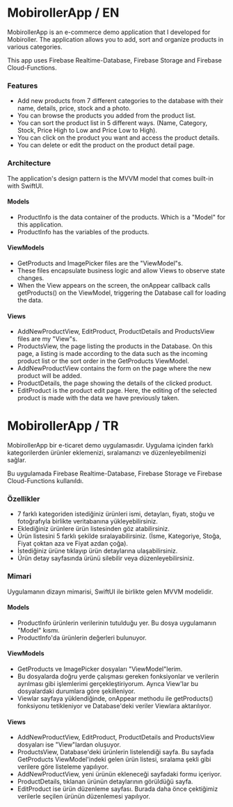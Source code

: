 # MobirollerApp / EN

MobirollerApp is an e-commerce demo application that I developed for Mobiroller. The application allows you to add, sort and organize products in various categories.

This app uses Firebase Realtime-Database, Firebase Storage and Firebase Cloud-Functions.

### Features

* Add new products from 7 different categories to the database with their name, details, price, stock and a photo.
* You can browse the products you added from the product list.
* You can sort the product list in 5 different ways. (Name, Category, Stock, Price High to Low and Price Low to High).
* You can click on the product you want and access the product details.
* You can delete or edit the product on the product detail page.

### Architecture

The application's design pattern is the MVVM model that comes built-in with SwiftUI.

#### Models
* ProductInfo is the data container of the products. Which is a "Model" for this application.
* ProductInfo has the variables of the products.

#### ViewModels
* GetProducts and ImagePicker files are the "ViewModel"s. 
* These files encapsulate business logic and allow Views to observe state changes.
* When the View appears on the screen, the onAppear callback calls getProducts() on the ViewModel, triggering the Database call for loading the data.

#### Views
* AddNewProductView, EditProduct, ProductDetails and ProductsView files are my "View"s.
* ProductsView, the page listing the products in the Database. On this page, a listing is made according to the data such as the incoming product list or the sort order in the GetProducts ViewModel.
* AddNewProductView contains the form on the page where the new product will be added.
* ProductDetails, the page showing the details of the clicked product.
* EditProduct is the product edit page. Here, the editing of the selected product is made with the data we have previously taken.

# MobirollerApp / TR

MobirollerApp bir e-ticaret demo uygulamasıdır. Uygulama içinden farklı kategorilerden ürünler eklemenizi, sıralamanızı ve düzenleyebilmenizi sağlar.

Bu uygulamada Firebase Realtime-Database, Firebase Storage ve Firebase Cloud-Functions kullanıldı.

### Özellikler

* 7 farklı kategoriden istediğiniz ürünleri ismi, detayları, fiyatı, stoğu ve fotoğrafıyla birlikte veritabanına yükleyebilirsiniz.
* Eklediğiniz ürünlere ürün listesinden göz atabilirsiniz.
* Ürün listesini 5 farklı şekilde sıralayabilirsiniz. (İsme, Kategoriye, Stoğa, Fiyat çoktan aza ve Fiyat azdan çoğa).
* İstediğiniz ürüne tıklayıp ürün detaylarına ulaşabilirsiniz.
* Ürün detay sayfasında ürünü silebilir veya düzenleyebilirsiniz.


### Mimari

Uygulamanın dizayn mimarisi, SwiftUI ile birlikte gelen MVVM modelidir.

#### Models
* ProductInfo ürünlerin verilerinin tutulduğu yer. Bu dosya uygulamanın "Model" kısmı.
* ProductInfo'da ürünlerin değerleri bulunuyor.

#### ViewModels
* GetProducts ve ImagePicker dosyaları "ViewModel"lerim. 
* Bu dosyalarda doğru yerde çalışması gereken fonksiyonlar ve verilerin ayrılması gibi işlemlerimi gerçekleştiriyorum.
Ayrıca View'lar bu dosyalardaki durumlara göre şekilleniyor.
* Viewlar sayfaya yüklendiğinde, onAppear methodu ile getProducts() fonksiyonu tetikleniyor ve Database'deki veriler Viewlara aktarılıyor.

#### Views
* AddNewProductView, EditProduct, ProductDetails and ProductsView dosyaları ise "View"lardan oluşuyor.
* ProductsView, Database'deki ürünlerin listelendiği sayfa. Bu sayfada GetProducts ViewModel'indeki gelen ürün listesi, sıralama şekli gibi verilere göre listeleme yapılıyor.
* AddNewProductView, yeni ürünün ekleneceği sayfadaki formu içeriyor.
* ProductDetails, tıklanan ürünün detaylarının görüldüğü sayfa.
* EditProduct ise ürün düzenleme sayfası. Burada daha önce çektiğimiz verilerle seçilen ürünün düzenlemesi yapılıyor.
